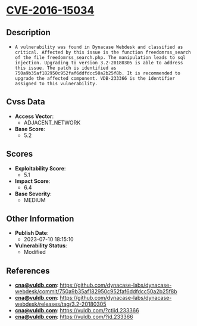 
# [CVE-2016-15034](https://cve.mitre.org/cgi-bin/cvename.cgi?name=CVE-2016-15034)

## Description

- `A vulnerability was found in Dynacase Webdesk and classified as critical. Affected by this issue is the function freedomrss_search of the file freedomrss_search.php. The manipulation leads to sql injection. Upgrading to version 3.2-20180305 is able to address this issue. The patch is identified as 750a9b35af182950c952faf6ddfdcc50a2b25f8b. It is recommended to upgrade the affected component. VDB-233366 is the identifier assigned to this vulnerability.`

## Cvss Data

- **Access Vector**:
  - ADJACENT_NETWORK
- **Base Score**:
  - 5.2

## Scores

- **Exploitability Score**:
  - 5.1
- **Impact Score**:
  - 6.4
- **Base Severity**:
  - MEDIUM

## Other Information

- **Publish Date**:
  - 2023-07-10 18:15:10
- **Vulnerability Status**:
  - Modified

## References

- **cna@vuldb.com**: https://github.com/dynacase-labs/dynacase-webdesk/commit/750a9b35af182950c952faf6ddfdcc50a2b25f8b
- **cna@vuldb.com**: https://github.com/dynacase-labs/dynacase-webdesk/releases/tag/3.2-20180305
- **cna@vuldb.com**: https://vuldb.com/?ctiid.233366
- **cna@vuldb.com**: https://vuldb.com/?id.233366
